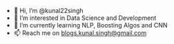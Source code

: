 - 👋 Hi, I’m @kunal22singh
- 👀 I’m interested in Data Science and Development
- 🌱 I’m currently learning NLP, Boosting Algos and CNN
- 📫 Reach me on blogs.kunal.singh@gmail.com

<!---
kunal22singh/kunal22singh is a ✨ special ✨ repository because its `README.md` (this file) appears on your GitHub profile.
You can click the Preview link to take a look at your changes.
--->
